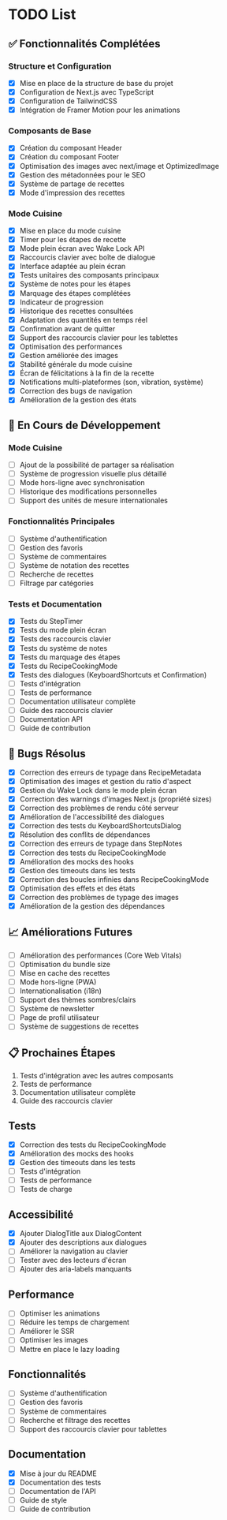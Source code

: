 # TODO List

## ✅ Fonctionnalités Complétées

### Structure et Configuration
- [x] Mise en place de la structure de base du projet
- [x] Configuration de Next.js avec TypeScript
- [x] Configuration de TailwindCSS
- [x] Intégration de Framer Motion pour les animations

### Composants de Base
- [x] Création du composant Header
- [x] Création du composant Footer
- [x] Optimisation des images avec next/image et OptimizedImage
- [x] Gestion des métadonnées pour le SEO
- [x] Système de partage de recettes
- [x] Mode d'impression des recettes

### Mode Cuisine
- [x] Mise en place du mode cuisine
- [x] Timer pour les étapes de recette
- [x] Mode plein écran avec Wake Lock API
- [x] Raccourcis clavier avec boîte de dialogue
- [x] Interface adaptée au plein écran
- [x] Tests unitaires des composants principaux
- [x] Système de notes pour les étapes
- [x] Marquage des étapes complétées
- [x] Indicateur de progression
- [x] Historique des recettes consultées
- [x] Adaptation des quantités en temps réel
- [x] Confirmation avant de quitter
- [x] Support des raccourcis clavier pour les tablettes
- [x] Optimisation des performances
- [x] Gestion améliorée des images
- [x] Stabilité générale du mode cuisine
- [x] Écran de félicitations à la fin de la recette
- [x] Notifications multi-plateformes (son, vibration, système)
- [x] Correction des bugs de navigation
- [x] Amélioration de la gestion des états

## 🚧 En Cours de Développement

### Mode Cuisine
- [ ] Ajout de la possibilité de partager sa réalisation
- [ ] Système de progression visuelle plus détaillé
- [ ] Mode hors-ligne avec synchronisation
- [ ] Historique des modifications personnelles
- [ ] Support des unités de mesure internationales

### Fonctionnalités Principales
- [ ] Système d'authentification
- [ ] Gestion des favoris
- [ ] Système de commentaires
- [ ] Système de notation des recettes
- [ ] Recherche de recettes
- [ ] Filtrage par catégories

### Tests et Documentation
- [x] Tests du StepTimer
- [x] Tests du mode plein écran
- [x] Tests des raccourcis clavier
- [x] Tests du système de notes
- [x] Tests du marquage des étapes
- [x] Tests du RecipeCookingMode
- [x] Tests des dialogues (KeyboardShortcuts et Confirmation)
- [ ] Tests d'intégration
- [ ] Tests de performance
- [ ] Documentation utilisateur complète
- [ ] Guide des raccourcis clavier
- [ ] Documentation API
- [ ] Guide de contribution

## 🐛 Bugs Résolus
- [x] Correction des erreurs de typage dans RecipeMetadata
- [x] Optimisation des images et gestion du ratio d'aspect
- [x] Gestion du Wake Lock dans le mode plein écran
- [x] Correction des warnings d'images Next.js (propriété sizes)
- [x] Correction des problèmes de rendu côté serveur
- [x] Amélioration de l'accessibilité des dialogues
- [x] Correction des tests du KeyboardShortcutsDialog
- [x] Résolution des conflits de dépendances
- [x] Correction des erreurs de typage dans StepNotes
- [x] Correction des tests du RecipeCookingMode
- [x] Amélioration des mocks des hooks
- [x] Gestion des timeouts dans les tests
- [x] Correction des boucles infinies dans RecipeCookingMode
- [x] Optimisation des effets et des états
- [x] Correction des problèmes de typage des images
- [x] Amélioration de la gestion des dépendances

## 📈 Améliorations Futures
- [ ] Amélioration des performances (Core Web Vitals)
- [ ] Optimisation du bundle size
- [ ] Mise en cache des recettes
- [ ] Mode hors-ligne (PWA)
- [ ] Internationalisation (i18n)
- [ ] Support des thèmes sombres/clairs
- [ ] Système de newsletter
- [ ] Page de profil utilisateur
- [ ] Système de suggestions de recettes

## 📋 Prochaines Étapes
1. Tests d'intégration avec les autres composants
2. Tests de performance
3. Documentation utilisateur complète
4. Guide des raccourcis clavier

## Tests
- [x] Correction des tests du RecipeCookingMode
- [x] Amélioration des mocks des hooks
- [x] Gestion des timeouts dans les tests
- [ ] Tests d'intégration
- [ ] Tests de performance
- [ ] Tests de charge

## Accessibilité
- [x] Ajouter DialogTitle aux DialogContent
- [x] Ajouter des descriptions aux dialogues
- [ ] Améliorer la navigation au clavier
- [ ] Tester avec des lecteurs d'écran
- [ ] Ajouter des aria-labels manquants

## Performance
- [ ] Optimiser les animations
- [ ] Réduire les temps de chargement
- [ ] Améliorer le SSR
- [ ] Optimiser les images
- [ ] Mettre en place le lazy loading

## Fonctionnalités
- [ ] Système d'authentification
- [ ] Gestion des favoris
- [ ] Système de commentaires
- [ ] Recherche et filtrage des recettes
- [ ] Support des raccourcis clavier pour tablettes

## Documentation
- [x] Mise à jour du README
- [x] Documentation des tests
- [ ] Documentation de l'API
- [ ] Guide de style
- [ ] Guide de contribution 